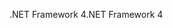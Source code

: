 <span data-ttu-id="2d281-101">.NET Framework 4</span><span class="sxs-lookup"><span data-stu-id="2d281-101">.NET Framework 4</span></span>